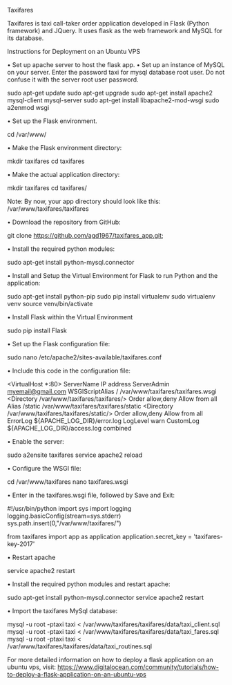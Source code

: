 Taxifares

Taxifares is taxi call-taker order application developed in Flask (Python framework) and JQuery. It uses flask as the web framework and MySQL for its database.
 
Instructions for Deployment on an Ubuntu VPS

•	Set up apache server to host the flask app.
•	Set up an instance of MySQL on your server. Enter the password taxi for mysql database root user. Do not confuse it with the server root user password.

sudo apt-get update
sudo apt-get upgrade
sudo apt-get install apache2 mysql-client mysql-server
sudo apt-get install libapache2-mod-wsgi
sudo a2enmod wsgi
 
•	Set up the Flask environment.

cd /var/www/

•	Make the Flask environment directory:

mkdir taxifares
cd taxifares

•	Make the actual application directory:

mkdir taxifares
cd taxifares/

Note: By now, your app directory should look like this: /var/www/taxifares/taxifares

•	Download the repository from GitHub:

git clone https://github.com/agd1967/taxifares_app.git;

•	Install the required python modules:

sudo apt-get install python-mysql.connector

•	Install and Setup the Virtual Environment for Flask to run Python and the application:

sudo apt-get install python-pip
sudo pip install virtualenv
sudo virtualenv venv
source venv/bin/activate

•	Install Flask within the Virtual Environment

sudo pip install Flask

•	Set up the Flask configuration file:

 sudo nano /etc/apache2/sites-available/taxifares.conf

•	Include this code in the configuration file:
               
<VirtualHost *:80>
                ServerName IP address
				ServerAdmin myemail@gmail.com
				WSGIScriptAlias / /var/www/taxifares/taxifares.wsgi
				<Directory /var/www/taxifares/taxifares/>
				        Order allow,deny
						Allow from all
				</Directory>
				Alias /static /var/www/taxifares/taxifares/static
				<Directory /var/www/taxifares/taxifares/static/>
				        Order allow,deny
						Allow from all
				</Directory>
				ErrorLog ${APACHE_LOG_DIR}/error.log
				LogLevel warn
				CustomLog ${APACHE_LOG_DIR}/access.log combined
</VirtualHost>


•	Enable the server: 

sudo a2ensite taxifares
service apache2 reload

•	Configure the WSGI file:

cd /var/www/taxifares
nano taxifares.wsgi

•	Enter in the taxifares.wsgi file, followed by Save and Exit:

#!/usr/bin/python
import sys
import logging
logging.basicConfig(stream=sys.stderr)
sys.path.insert(0,"/var/www/taxifares/")

from taxifares import app as application
application.secret_key = 'taxifares-key-2017'

•	Restart apache

service apache2 restart

•	Install the required python modules and restart apache:

sudo apt-get install python-mysql.connector
service apache2 restart

•	Import the taxifares MySql database:

mysql -u root -ptaxi taxi < /var/www/taxifares/taxifares/data/taxi_client.sql
mysql -u root -ptaxi taxi < /var/www/taxifares/taxifares/data/taxi_fares.sql
mysql -u root -ptaxi taxi < /var/www/taxifares/taxifares/data/taxi_routines.sql



For more detailed information on how to deploy a flask application on an ubuntu vps, visit:
https://www.digitalocean.com/community/tutorials/how-to-deploy-a-flask-application-on-an-ubuntu-vps

